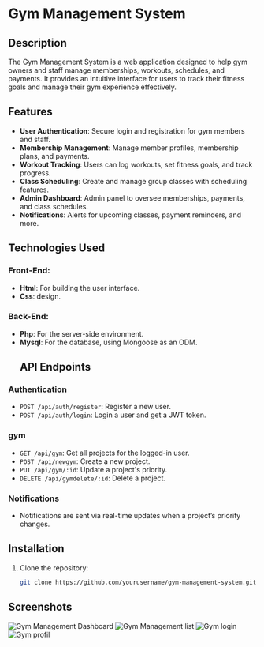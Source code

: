 # Gym Management System

## Description

The Gym Management System is a web application designed to help gym owners and staff manage memberships, workouts, schedules, and payments. It provides an intuitive interface for users to track their fitness goals and manage their gym experience effectively.

## Features

- **User Authentication**: Secure login and registration for gym members and staff.
- **Membership Management**: Manage member profiles, membership plans, and payments.
- **Workout Tracking**: Users can log workouts, set fitness goals, and track progress.
- **Class Scheduling**: Create and manage group classes with scheduling features.
- **Admin Dashboard**: Admin panel to oversee memberships, payments, and class schedules.
- **Notifications**: Alerts for upcoming classes, payment reminders, and more.

## Technologies Used

### Front-End:
- **Html**: For building the user interface.
- **Css**: design.


### Back-End:
- **Php**: For the server-side environment.
- **Mysql**: For the database, using Mongoose as an ODM.
  ## API Endpoints

### Authentication
- `POST /api/auth/register`: Register a new user.
- `POST /api/auth/login`: Login a user and get a JWT token.

### gym
- `GET /api/gym`: Get all projects for the logged-in user.
- `POST /api/newgym`: Create a new project.
- `PUT /api/gym/:id`: Update a project's priority.
- `DELETE /api/gymdelete/:id`: Delete a project.

### Notifications
- Notifications are sent via real-time updates when a project’s priority changes.

## Installation

1. Clone the repository:

   ```bash
   git clone https://github.com/yourusername/gym-management-system.git
   
## Screenshots

![Gym Management Dashboard](screenshot/dashboard.png)
![Gym Management list](screenshot/list.png)
![Gym login](screenshot/login.png)
![Gym profil](screenshot/profil.png)
